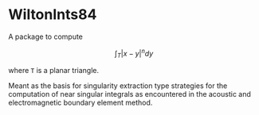 # WiltonInts84

A package to compute

```math
\int_T |x-y|^n dy
```

where ``T`` is a planar triangle.

Meant as the basis for singularity extraction type strategies for the computation of near singular integrals as encountered in the acoustic and electromagnetic boundary element method.
